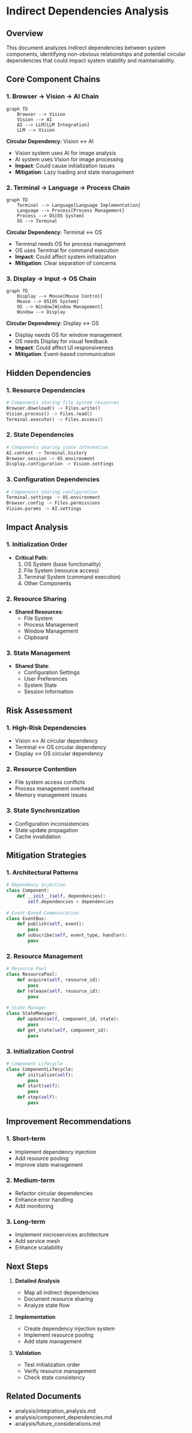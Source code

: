# Indirect Dependencies Analysis

## Overview
This document analyzes indirect dependencies between system components, identifying non-obvious relationships and potential circular dependencies that could impact system stability and maintainability.

## Core Component Chains

### 1. Browser → Vision → AI Chain
```mermaid
graph TD
    Browser --> Vision
    Vision --> AI
    AI --> LLM[LLM Integration]
    LLM --> Vision
```
**Circular Dependency**: Vision ↔ AI
- Vision system uses AI for image analysis
- AI system uses Vision for image processing
- **Impact**: Could cause initialization issues
- **Mitigation**: Lazy loading and state management

### 2. Terminal → Language → Process Chain
```mermaid
graph TD
    Terminal --> Language[Language Implementation]
    Language --> Process[Process Management]
    Process --> OS[OS System]
    OS --> Terminal
```
**Circular Dependency**: Terminal ↔ OS
- Terminal needs OS for process management
- OS uses Terminal for command execution
- **Impact**: Could affect system initialization
- **Mitigation**: Clear separation of concerns

### 3. Display → Input → OS Chain
```mermaid
graph TD
    Display --> Mouse[Mouse Control]
    Mouse --> OS[OS System]
    OS --> Window[Window Management]
    Window --> Display
```
**Circular Dependency**: Display ↔ OS
- Display needs OS for window management
- OS needs Display for visual feedback
- **Impact**: Could affect UI responsiveness
- **Mitigation**: Event-based communication

## Hidden Dependencies

### 1. Resource Dependencies
```python
# Components sharing file system resources
Browser.download() -> Files.write()
Vision.process() -> Files.read()
Terminal.execute() -> Files.access()
```

### 2. State Dependencies
```python
# Components sharing state information
AI.context -> Terminal.history
Browser.session -> OS.environment
Display.configuration -> Vision.settings
```

### 3. Configuration Dependencies
```python
# Components sharing configuration
Terminal.settings -> OS.environment
Browser.config -> Files.permissions
Vision.params -> AI.settings
```

## Impact Analysis

### 1. Initialization Order
- **Critical Path**:
  1. OS System (base functionality)
  2. File System (resource access)
  3. Terminal System (command execution)
  4. Other Components

### 2. Resource Sharing
- **Shared Resources**:
  - File System
  - Process Management
  - Window Management
  - Clipboard

### 3. State Management
- **Shared State**:
  - Configuration Settings
  - User Preferences
  - System State
  - Session Information

## Risk Assessment

### 1. High-Risk Dependencies
- Vision ↔ AI circular dependency
- Terminal ↔ OS circular dependency
- Display ↔ OS circular dependency

### 2. Resource Contention
- File system access conflicts
- Process management overhead
- Memory management issues

### 3. State Synchronization
- Configuration inconsistencies
- State update propagation
- Cache invalidation

## Mitigation Strategies

### 1. Architectural Patterns
```python
# Dependency Injection
class Component:
    def __init__(self, dependencies):
        self.dependencies = dependencies
        
# Event-Based Communication
class EventBus:
    def publish(self, event):
        pass
    def subscribe(self, event_type, handler):
        pass
```

### 2. Resource Management
```python
# Resource Pool
class ResourcePool:
    def acquire(self, resource_id):
        pass
    def release(self, resource_id):
        pass
        
# State Manager
class StateManager:
    def update(self, component_id, state):
        pass
    def get_state(self, component_id):
        pass
```

### 3. Initialization Control
```python
# Component Lifecycle
class ComponentLifecycle:
    def initialize(self):
        pass
    def start(self):
        pass
    def stop(self):
        pass
```

## Improvement Recommendations

### 1. Short-term
- Implement dependency injection
- Add resource pooling
- Improve state management

### 2. Medium-term
- Refactor circular dependencies
- Enhance error handling
- Add monitoring

### 3. Long-term
- Implement microservices architecture
- Add service mesh
- Enhance scalability

## Next Steps

1. **Detailed Analysis**
   - Map all indirect dependencies
   - Document resource sharing
   - Analyze state flow

2. **Implementation**
   - Create dependency injection system
   - Implement resource pooling
   - Add state management

3. **Validation**
   - Test initialization order
   - Verify resource management
   - Check state consistency

## Related Documents
- analysis/integration_analysis.md
- analysis/component_dependencies.md
- analysis/future_considerations.md
